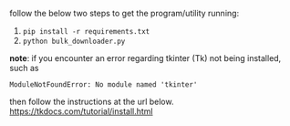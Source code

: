 follow the below two steps to get the program/utility running:

1. `pip install -r requirements.txt`
2. `python bulk_downloader.py`

__note__: if you encounter an error regarding tkinter (Tk) not being installed, such as

`ModuleNotFoundError: No module named 'tkinter'`

then follow the instructions at the url below.
https://tkdocs.com/tutorial/install.html

